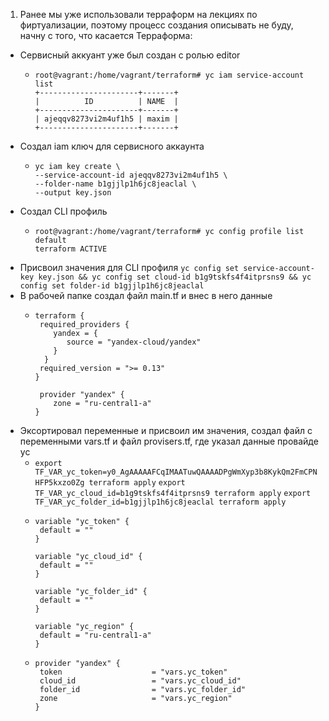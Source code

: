 1. Ранее мы уже использовали терраформ на лекциях по фиртуализации, поэтому процесс создания описывать не буду, начну с того, что касается Терраформа:
 * Сервисный аккуант уже был создан с ролью editor
    * ```
      root@vagrant:/home/vagrant/terraform# yc iam service-account list
      +----------------------+-------+
      |          ID          | NAME  |
      +----------------------+-------+
      | ajeqqv8273vi2m4uf1h5 | maxim |
      +----------------------+-------+
      ```
  * Создал iam ключ для сервисного аккаунта
      * ```
        yc iam key create \
        --service-account-id ajeqqv8273vi2m4uf1h5 \
        --folder-name b1gjjlp1h6jc8jeaclal \
        --output key.json
        ```
   * Создал CLI профиль
      * ```
        root@vagrant:/home/vagrant/terraform# yc config profile list
        default
        terraform ACTIVE
        ```
   * Присвоил значения для CLI профиля ``yc config set service-account-key key.json && yc config set cloud-id b1g9tskfs4f4itprsns9 && yc config set folder-id b1gjjlp1h6jc8jeaclal``
   * В рабочей папке создал файл main.tf и внес в него данные
      * ```
        terraform {
         required_providers {
            yandex = {
               source = "yandex-cloud/yandex"
            }
          }
         required_version = ">= 0.13"
        }

         provider "yandex" {
            zone = "ru-central1-a"
        }
        ```
   * Эксортировал переменные и присвоил им значения, создал файл с переменными vars.tf и файл provisers.tf, где указал данные провайде yc
      * ``export TF_VAR_yc_token=y0_AgAAAAAFCqIMAATuwQAAAADPgWmXyp3b8KykQm2FmCPNHFP5kxzo0Zg terraform apply`` ``export TF_VAR_yc_cloud_id=b1g9tskfs4f4itprsns9 terraform apply`` ``export TF_VAR_yc_folder_id=b1gjjlp1h6jc8jeaclal terraform apply``
      * ```
        variable "yc_token" {
         default = ""
        }

        variable "yc_cloud_id" {
         default = ""
        }

        variable "yc_folder_id" {
         default = ""
        }

        variable "yc_region" {
         default = "ru-central1-a"
        }
        ```
       * ```
         provider "yandex" {
          token                    = "vars.yc_token"
          cloud_id                 = "vars.yc_cloud_id"
          folder_id                = "vars.yc_folder_id"
          zone                     = "vars.yc_region"
         }
         ```
